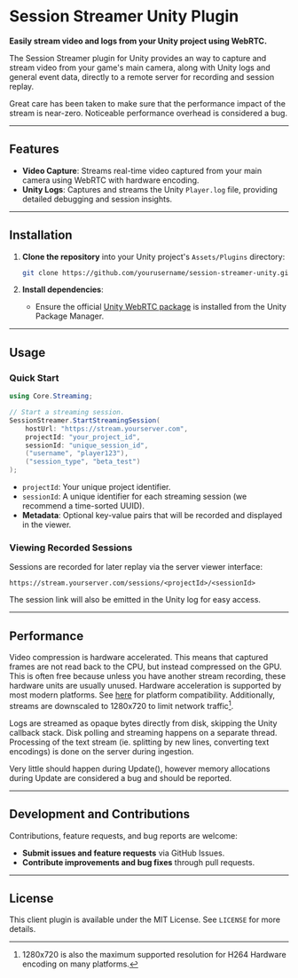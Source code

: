 # Session Streamer Unity Plugin

**Easily stream video and logs from your Unity project using WebRTC.**

The Session Streamer plugin for Unity provides an way to capture and stream video from your game's main camera, along with Unity logs and general event data, directly to a remote server for recording and session replay.

Great care has been taken to make sure that the performance impact of the stream is near-zero. Noticeable performance overhead is considered a bug.

---

## Features

* **Video Capture**: Streams real-time video captured from your main camera using WebRTC with hardware encoding.
* **Unity Logs**: Captures and streams the Unity `Player.log` file, providing detailed debugging and session insights.

---

## Installation

1. **Clone the repository** into your Unity project's `Assets/Plugins` directory:

   ```bash
   git clone https://github.com/yourusername/session-streamer-unity.git Assets/Plugins/SessionStreamer
   ```

2. **Install dependencies**:

   * Ensure the official [Unity WebRTC package](https://docs.unity3d.com/Packages/com.unity.webrtc@2.4/manual/index.html) is installed from the Unity Package Manager.

---

## Usage

### Quick Start

```csharp
using Core.Streaming;

// Start a streaming session.
SessionStreamer.StartStreamingSession(
    hostUrl: "https://stream.yourserver.com",
    projectId: "your_project_id",
    sessionId: "unique_session_id",
    ("username", "player123"),
    ("session_type", "beta_test")
);
```

* `projectId`: Your unique project identifier. 
* `sessionId`: A unique identifier for each streaming session (we recommend a time-sorted UUID).
* **Metadata**: Optional key-value pairs that will be recorded and displayed in the viewer.

### Viewing Recorded Sessions

Sessions are recorded for later replay via the server viewer interface:

```
https://stream.yourserver.com/sessions/<projectId>/<sessionId>
```

The session link will also be emitted in the Unity log for easy access.

---

## Performance
Video compression is hardware accelerated. This means that captured frames are not read back to the CPU, but instead compressed on the GPU. This is often free because unless you have another stream recording, these hardware units are usually unused. Hardware acceleration is supported by most modern platforms. See [here](https://docs.unity3d.com/Packages/com.unity.webrtc@2.4/manual/videostreaming.html#hardware-acceleration-codecs) for platform compatibility. Additionally, streams are downscaled to 1280x720 to limit network traffic[^1].

Logs are streamed as opaque bytes directly from disk, skipping the Unity callback stack. Disk polling and streaming happens on a separate thread. Processing of the text stream (ie. splitting by new lines, converting text encodings) is done on the server during ingestion.

Very little should happen during Update(), however memory allocations during Update are considered a bug and should be reported. 

---

## Development and Contributions

Contributions, feature requests, and bug reports are welcome:

* **Submit issues and feature requests** via GitHub Issues.
* **Contribute improvements and bug fixes** through pull requests.

---

## License

This client plugin is available under the MIT License. See `LICENSE` for more details.

[^1]: 1280x720 is also the maximum supported resolution for H264 Hardware encoding on many platforms. 
